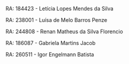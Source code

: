 RA: 184423 - Letícia Lopes Mendes da Silva

RA: 238001 - Luísa de Melo Barros Penze

RA: 244808 - Renan Matheus da Silva Florencio

RA: 186087 - Gabriela Martins Jacob

RA: 260511 - Igor Engelmann Batista